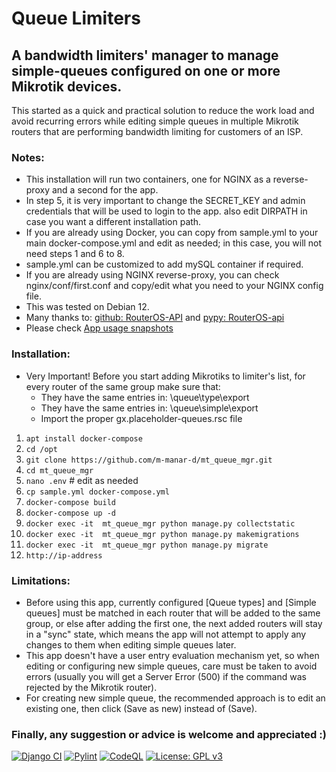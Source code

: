 # Queue Limiters
## A bandwidth limiters' manager to manage simple-queues configured on one or more Mikrotik devices.

This started as a quick and practical solution to reduce the work load and avoid recurring errors while editing simple queues in multiple Mikrotik routers that are performing bandwidth limiting for customers of an ISP.

### Notes:

- This installation will run two containers, one for NGINX as a reverse-proxy and a second for the app.
- In step 5, it is very important to change the SECRET_KEY and admin credentials that will be used to login to the app. also edit DIRPATH in case you want a different installation path.
- If you are already using Docker, you can copy from sample.yml to your main docker-compose.yml and edit as needed; in this case, you will not need steps 1 and 6 to 8.
- sample.yml can be customized to add mySQL container if required.
- If you are already using NGINX reverse-proxy, you can check nginx/conf/first.conf and copy/edit what you need to your NGINX config file.
- This was tested on Debian 12.
- Many thanks to: [github: RouterOS-API](https://github.com/socialwifi/RouterOS-api) and [pypy: RouterOS-api](https://pypi.org/project/RouterOS-api/)
- Please check [App usage snapshots](https://github.com/m-manar-d/mt_queue_mgr/discussions/5)

### Installation:

- Very Important! Before you start adding Mikrotiks to limiter's list, for every router of the same group make sure that:
	- They have the same entries in: \queue\type\export
    - They have the same entries in: \queue\simple\export
    - Import the proper gx.placeholder-queues.rsc file

1. `apt install docker-compose`
2. `cd /opt`
3. `git clone https://github.com/m-manar-d/mt_queue_mgr.git`
4. `cd mt_queue_mgr`
5. `nano .env`    # edit as needed
6. `cp sample.yml docker-compose.yml`
7. `docker-compose build`
8. `docker-compose up -d`
9. `docker exec -it  mt_queue_mgr python manage.py collectstatic`
10. `docker exec -it  mt_queue_mgr python manage.py makemigrations`
11. `docker exec -it  mt_queue_mgr python manage.py migrate`
12. `http://ip-address`

### Limitations:

- Before using this app, currently configured [Queue types] and [Simple queues] must be matched in each router that will be added to the same group, or else after adding the first one, the next added routers will stay in a "sync" state, which means the app will not attempt to apply any changes to them when editing simple queues later.
- This app doesn't have a user entry evaluation mechanism yet, so when editing or configuring new simple queues, care must be taken to avoid errors (usually you will get a Server Error (500) if the command was rejected by the Mikrotik router).
- For creating new simple queue, the recommended approach is to edit an existing one, then click (Save as new) instead of (Save).

### Finally, any suggestion or advice is welcome and appreciated :)

[![Django CI](https://github.com/m-manar-d/mt_queue_mgr/actions/workflows/django.yml/badge.svg)](https://github.com/m-manar-d/mt_queue_mgr/actions/workflows/django.yml)
[![Pylint](https://github.com/m-manar-d/mt_queue_mgr/actions/workflows/pylint.yml/badge.svg)](https://github.com/m-manar-d/mt_queue_mgr/actions/workflows/pylint.yml)
[![CodeQL](https://github.com/m-manar-d/mt_queue_mgr/actions/workflows/github-code-scanning/codeql/badge.svg)](https://github.com/m-manar-d/mt_queue_mgr/actions/workflows/github-code-scanning/codeql)
[![License: GPL v3](https://img.shields.io/badge/License-GPLv3-blue.svg)](https://www.gnu.org/licenses/gpl-3.0)
